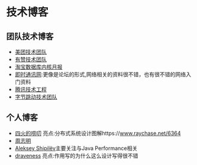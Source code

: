 
# 技术博客

## 团队技术博客

+ [美团技术团队](https://tech.meituan.com/)
+ [有赞技术团队](https://tech.youzan.com/)
+ [淘宝数据库内核月报](http://mysql.taobao.org/monthly/)
+ [即时通讯网](http://www.52im.net/):更像是论坛的形式,网络相关的资料很不错，也有很不错的网络入门资料
+ [腾讯技术工程](https://cloud.tencent.com/developer/column/1283)
+ [字节跳动技术团队](https://juejin.cn/user/1838039172387262)
## 个人博客

+ [四火的唠叨](https://www.raychase.net/) 亮点:分布式系统设计图解https://www.raychase.net/6364
+ [周志明](https://github.com/fenixsoft) 
+ [Aleksey Shipilëv](https://shipilev.net/)主要关注与Java Performance相关
+ [draveness](https://draveness.me/) 亮点:作用写的为什么这么设计写得很不错
